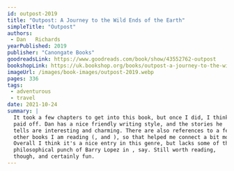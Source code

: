 ```yaml
---
id: outpost-2019
title: "Outpost: A Journey to the Wild Ends of the Earth"
simpleTitle: "Outpost"
authors: 
 - Dan   Richards
yearPublished: 2019
publisher: "Canongate Books"
goodreadsLink: https://www.goodreads.com/book/show/43552762-outpost
bookshopLink: https://uk.bookshop.org/books/outpost-a-journey-to-the-wild-ends-of-the-earth/9781786891570
imageUrl: /images/book-images/outpost-2019.webp
pages: 336
tags: 
 - adventurous 
 - travel
date: 2021-10-24
summary: | 
  It took a few chapters to get into this book, but once I did, I think it
  paid off. Dan has a nice friendly writing style, and the stories he
  tells are interesting and charming. There are also references to a few
  other books I am reading (, and ), so that helped me connect a bit more.
  Overall I think it's a nice entry in this genre, but lacks some of the
  philosophical punch of Barry Lopez in , say. Still worth reading,
  though, and certainly fun.
---
```



